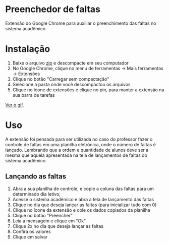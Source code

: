 # Preenchedor de faltas

Extensão do Google Chrome para auxiliar o preenchimento das faltas no sistema acadêmico.

# Instalação

1. Baixe o arquivo [zip](https://github.com/hugoperlin/preenchedor_faltas/archive/refs/heads/main.zip) e descompacte em seu computador
2. No Google Chrome, clique no menu de ferramentas -> Mais ferramentas -> Extensões
3. Clique no botão "Carregar sem compactação"
4. Selecione a pasta onde você descompactou os arquivos
5. Clique no ícone de extensões e clique no pin, para manter a extensão na sua barra de tarefas

[Ver o gif](https://github.com/hugoperlin/preenchedor_faltas/blob/main/imgs/instalacao.apng?raw=true).

# Uso

A extensão foi pensada para ser utilizada no caso do professor fazer o controle de
faltas em uma planilha eletrônica, onde o número de faltas é lançado. Lembrando que a ordem e quantidade de alunos deve ser a mesma que aquela apresentada na tela de lançamentos de faltas do sistema acadêmico.

## Lançando as faltas

1. Abra a sua planilha de controle, e copie a coluna das faltas para um determinado dia letivo;
2. Acesse o sistema acadêmico e abra a tela de lançamento das faltas
3. Clique no dia que deseja lançar as faltas (para inicializar tudo com 0)
4. Clique no ícone da extensão e cole os dados copiados da planilha
5. Clique no botão "Preencher"
6. Leia a mensagem e clique em "Ok"
7. Clique 2x no dia que deseja lançar as faltas
8. Confira os valores
9. Clique em salvar  


